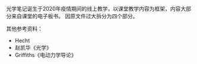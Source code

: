 光学笔记诞生于2020年疫情期间的线上教学，以课堂教学内容为框架，内容⼤部分来自课堂的电子板书。
因原文件过大拆分为四个部分。

其他参考资料：
- Hecht <Optics>
- 赵凯华《光学》
- Griffiths《电动⼒学导论》
